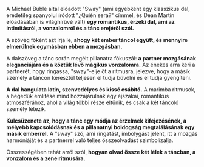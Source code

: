 A Michael Bublé által előadott "Sway" (ami egyébként egy klasszikus dal, eredetileg spanyolul íródott "¿Quién será?" címmel, és Dean Martin előadásában is világhírűvé vált) **egy romantikus, érzéki dal, ami az intimitásról, a vonzalomról és a tánc erejéről szól.**

A szöveg főként azt írja le, **ahogy két ember táncol együtt, és mennyire elmerülnek egymásban ebben a mozgásban.**

A dalszöveg a tánc során megélt pillanatra fókuszál: **a partner mozgásának eleganciájára és a köztük lévő mágikus vonzalomra.** Az énekes arra kéri a partnerét, hogy ringassa, "sway"-elje őt a ritmusra, jelezve, hogy a másik személy a táncon keresztül teljesen el tudja bűvölni és el tudja gyengíteni.

**A dal hangulata latin, szenvedélyes és kissé csábító.** A marimba ritmusok, a hegedűk említése mind hozzájárulnak egy éjszakai, romantikus atmoszférához, ahol a világ többi része eltűnik, és csak a két táncoló személy létezik.

**Kulcsüzenete az, hogy a tánc egy módja az érzelmek kifejezésének, a mélyebb kapcsolódásnak és a pillanatnyi boldogság megtalálásának egy másik emberrel.** A "sway" szó, ami ringatást, imbolygást jelent, itt a mozgás harmóniáját és a partnerrel való teljes összeolvadást szimbolizálja.

Összességében tehát arról szól, **hogyan olvad össze két lélek a táncban, a vonzalom és a zene ritmusára.**
